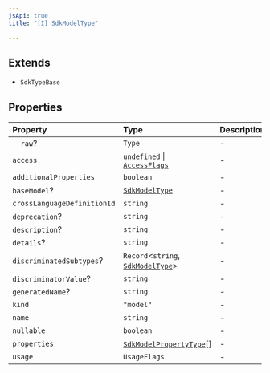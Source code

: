 ```yaml
---
jsApi: true
title: "[I] SdkModelType"

---
```

## Extends

- `SdkTypeBase`

## Properties

| Property | Type | Description | Inheritance |
| :------ | :------ | :------ | :------ |
| `__raw`? | `Type` | - | SdkTypeBase.\_\_raw |
| `access` | `undefined` \| [`AccessFlags`](../type-aliases/AccessFlags.md) | - | - |
| `additionalProperties` | `boolean` | - | - |
| `baseModel`? | [`SdkModelType`](SdkModelType.md) | - | - |
| `crossLanguageDefinitionId` | `string` | - | - |
| `deprecation`? | `string` | - | SdkTypeBase.deprecation |
| `description`? | `string` | - | - |
| `details`? | `string` | - | - |
| `discriminatedSubtypes`? | `Record`<`string`, [`SdkModelType`](SdkModelType.md)\> | - | - |
| `discriminatorValue`? | `string` | - | - |
| `generatedName`? | `string` | - | - |
| `kind` | `"model"` | - | SdkTypeBase.kind |
| `name` | `string` | - | - |
| `nullable` | `boolean` | - | SdkTypeBase.nullable |
| `properties` | [`SdkModelPropertyType`](../type-aliases/SdkModelPropertyType.md)[] | - | - |
| `usage` | `UsageFlags` | - | - |

